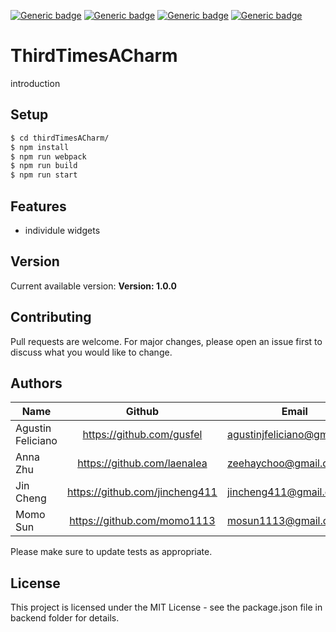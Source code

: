 [![Generic badge](https://img.shields.io/badge/npm-7.5.3-<COLOR>.svg)](https://shields.io/)
[![Generic badge](https://img.shields.io/badge/node-v15.10.0-orange.svg)](https://shields.io/)
[![Generic badge](https://img.shields.io/badge/react-16.14.0-yellowgreen.svg)](https://shields.io/)
[![Generic badge](https://img.shields.io/badge/License-MIT-informational.svg)](https://shields.io/)

# ThirdTimesACharm

introduction
## Setup

```bash
$ cd thirdTimesACharm/
$ npm install 
$ npm run webpack
$ npm run build
$ npm run start
```

## Features

* individule widgets

## Version
Current available version: **Version: 1.0.0**

## Contributing
Pull requests are welcome. For major changes, please open an issue first to discuss what you would like to change.

## Authors
| Name                | Github                         | Email                     |Widget |
| --------------------|:------------------------------:| -----------------------   |------:|
| Agustin Feliciano   |https://github.com/gusfel       |agustinjfeliciano@gmail.com|Reviews|
| Anna Zhu            |https://github.com/laenalea     | zeehaychoo@gmail.com      |QandA  |
| Jin Cheng           |https://github.com/jincheng411  |jincheng411@gmail.com      |RelatedProducts|
| Momo Sun            |https://github.com/momo1113     |mosun1113@gmail.com.       |ProductDetails|        


Please make sure to update tests as appropriate.

## License
This project is licensed under the MIT License - see the package.json file in backend folder for details.
